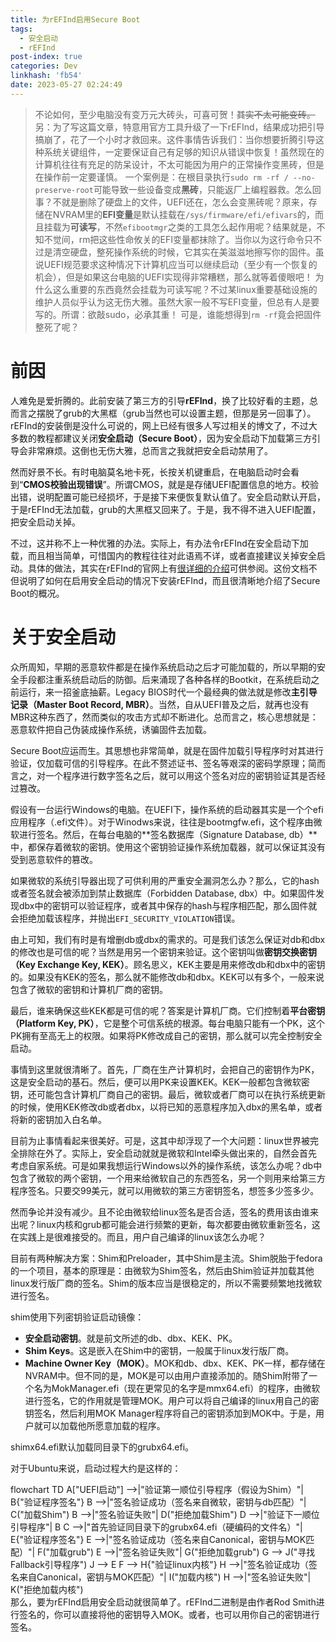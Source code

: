 ```yaml
---
title: 为rEFInd启用Secure Boot
tags:
  - 安全启动
  - rEFInd
post-index: true
categories: Dev
linkhash: 'fb54'
date: 2023-05-27 02:24:49
---
```


 > 不论如何，至少电脑没有变万元大砖头，可喜可贺！~~其实不太可能变砖。~~
 > 另：为了写这篇文章，特意用官方工具升级了一下rEFInd，结果成功把引导搞崩了，花了一个小时才救回来。这件事情告诉我们：当你想要折腾引导这种系统关键组件，一定要保证自己有足够的知识从错误中恢复！虽然现在的计算机往往有充足的防呆设计，不太可能因为用户的正常操作变黑砖，但是在操作前一定要谨慎。
 > 一个案例是：在根目录执行`sudo rm -rf / --no-preserve-root`可能导致一些设备变成**黑砖**，只能返厂上编程器救。怎么回事？不就是删除了硬盘上的文件，UEFI还在，怎么会变黑砖呢？原来，存储在NVRAM里的**EFI变量**是默认挂载在`/sys/firmware/efi/efivars`的，而且挂载为**可读写**，不然`efibootmgr`之类的工具怎么起作用呢？结果就是，不知不觉间，rm把这些性命攸关的EFI变量都抹除了。当你以为这行命令只不过是清空硬盘，整死操作系统的时候，它其实在美滋滋地擦写你的固件。虽说UEFI规范要求这种情况下计算机应当可以继续启动（至少有一个恢复的机会），但是如果这台电脑的UEFI实现得非常糟糕，那么就等着傻眼吧！
 > 为什么这么重要的东西竟然会挂载为可读写呢？不过<span title="systemd">某linux重要基础设施</span>的维护人员似乎认为这无伤大雅。虽然大家一般不写EFI变量，但总有人是要写的。所谓：欲敲sudo，必承其重！
 > 可是，谁能想得到`rm -rf`竟会把固件整死了呢？

# 前因

人难免是爱折腾的。此前安装了第三方的引导**rEFInd**，换了比较好看的主题，总而言之摆脱了grub的大黑框（grub当然也可以设置主题，但那是另一回事了）。rEFInd的安装倒是没什么可说的，网上已经有很多人写过相关的博文了，不过大多数的教程都建议关闭**安全启动（Secure Boot）**，因为安全启动下加载第三方引导会非常麻烦。这倒也无伤大雅，总而言之我就把安全启动禁用了。

然而好景不长。有时电脑莫名地卡死，长按关机键重启，在电脑启动时会看到“**CMOS校验出现错误**”。所谓CMOS，就是是存储UEFI配置信息的地方。校验出错，说明配置可能已经损坏，于是接下来便恢复默认值了。安全启动默认开启，于是rEFInd无法加载，grub的大黑框又回来了。于是，我不得不进入UEFI配置，把安全启动关掉。

不过，这并称不上一种优雅的办法。实际上，有办法令rEFInd在安全启动下加载，而且相当简单，可惜国内的教程往往对此语焉不详，或者直接建议关掉安全启动。具体的做法，其实在rEFInd的官网上有[很详细的介绍](https://www.rodsbooks.com/refind/secureboot.html)可供参阅。这份文档不但说明了如何在启用安全启动的情况下安装rEFInd，而且很清晰地介绍了Secure Boot的概况。

# 关于安全启动

众所周知，早期的恶意软件都是在操作系统启动之后才可能加载的，所以早期的安全手段都注重系统启动后的防御。后来涌现了各种各样的Bootkit，在系统启动之前运行，来一招釜底抽薪。Legacy BIOS时代一个最经典的做法就是修改**主引导记录（Master Boot Record, MBR）**。当然，自从UEFI普及之后，就再也没有MBR这种东西了，然而类似的攻击方式却不断进化。总而言之，核心思想就是：恶意软件把自己伪装成操作系统，诱骗固件去加载。

Secure Boot应运而生。其思想也非常简单，就是在固件加载引导程序时对其进行验证，仅加载可信的引导程序。在此不赘述证书、签名等艰深的密码学原理；简而言之，对一个程序进行数字签名之后，就可以用这个签名对应的密钥验证其是否经过篡改。

假设有一台运行Windows的电脑。在UEFI下，操作系统的启动器其实是一个个efi应用程序（.efi文件）。对于Winodws来说，往往是bootmgfw.efi，这个程序由微软进行签名。然后，在每台电脑的**签名数据库（Signature Database, db）**中，都保存着微软的密钥。使用这个密钥验证操作系统加载器，就可以保证其没有受到恶意软件的篡改。

如果微软的系统引导器出现了可供利用的严重安全漏洞怎么办？那么，它的hash或者签名就会被添加到禁止数据库（Forbidden Database, dbx）中。如果固件发现dbx中的密钥可以验证程序，或者其中保存的hash与程序相匹配，那么固件就会拒绝加载该程序，并抛出`EFI_SECURITY_VIOLATION`错误。

由上可知，我们有时是有增删db或dbx的需求的。可是我们该怎么保证对db和dbx的修改也是可信的呢？当然是用另一个密钥来验证。这个密钥叫做**密钥交换密钥（Key Exchange Key, KEK）**。顾名思义，KEK主要是用来修改db和dbx中的密钥的。如果没有KEK的签名，那么就不能修改db和dbx。KEK可以有多个，一般来说包含了微软的密钥和计算机厂商的密钥。

最后，谁来确保这些KEK都是可信的呢？答案是计算机厂商。它们控制着**平台密钥（Platform Key, PK）**，它是整个可信系统的根源。每台电脑只能有一个PK，这个PK拥有至高无上的权限。如果将PK修改成自己的密钥，那么就可以完全控制安全启动。

事情到这里就很清晰了。首先，厂商在生产计算机时，会把自己的密钥作为PK，这是安全启动的基石。然后，便可以用PK来设置KEK。KEK一般都包含微软密钥，还可能包含计算机厂商自己的密钥。最后，微软或者厂商可以在执行系统更新的时候，使用KEK修改db或者dbx，以将已知的恶意程序加入dbx的黑名单，或者将新的密钥加入白名单。

目前为止事情看起来很美好。可是，这其中却浮现了一个大问题：linux世界被完全排除在外了。实际上，安全启动就就是微软和Intel牵头做出来的，自然会首先考虑自家系统。可是如果我想运行Windows以外的操作系统，该怎么办呢？db中包含了微软的两个密钥，一个用来给微软自己的东西签名，另一个则用来给第三方程序签名。只要交99美元，就可以用微软的第三方密钥签名，想签多少签多少。

然而争论并没有减少。且不论由微软给linux签名是否合适，签名的费用该由谁来出呢？linux内核和grub都可能会进行频繁的更新，每次都要由微软重新签名，这在实践上是很难接受的。而且，用户自己编译的linux该怎么办呢？

目前有两种解决方案：Shim和Preloader，其中Shim是主流。Shim脱胎于fedora的一个项目，基本的原理是：由微软为Shim签名，然后由Shim验证并加载其他linux发行版厂商的签名。Shim的版本应当是很稳定的，所以不需要频繁地找微软进行签名。

shim使用下列密钥验证启动镜像：

 - **安全启动密钥**。就是前文所述的db、dbx、KEK、PK。
 - **Shim Keys**。这是嵌入在Shim中的密钥，一般属于linux发行版厂商。
 - **Machine Owner Key（MOK）**。MOK和db、dbx、KEK、PK一样，都存储在NVRAM中。但不同的是，MOK是可以由用户直接添加的。随Shim附带了一个名为MokManager.efi（现在更常见的名字是mmx64.efi）的程序，由微软进行签名，它的作用就是管理MOK。用户可以将自己编译的linux用自己的密钥签名，然后利用MOK Manager程序将自己的密钥添加到MOK中。于是，用户就可以加载他所愿意加载的程序。

shimx64.efi默认加载同目录下的grubx64.efi。

对于Ubuntu来说，启动过程大约是这样的：
<!-- htmlmin:ignore -->
<div class="mermaid">
flowchart TD
   A["UEFI启动"] -->|"验证第一顺位引导程序（假设为Shim）"| B{"验证程序签名"}
   B -->|"签名验证成功（签名来自微软，密钥与db匹配）"| C("加载Shim")
   B -->|"签名验证失败"| D("拒绝加载Shim")
   D -->|"验证下一顺位引导程序"| B
   C -->|"首先验证同目录下的grubx64.efi（硬编码的文件名）"| E{"验证程序签名"}
   E -->|"签名验证成功（签名来自Canonical，密钥与MOK匹配）"| F("加载grub")
   E -->|"签名验证失败"| G("拒绝加载grub")
   G --> J("寻找Fallback引导程序")
   J --> E
   F --> H{"验证linux内核"}
   H -->|"签名验证成功（签名来自Canonical，密钥与MOK匹配）"| I("加载内核")
   H -->|"签名验证失败"| K("拒绝加载内核")
</div>
<!-- htmlmin:ignore -->
那么，要为rEFInd启用安全启动就很简单了。rEFInd二进制是由作者Rod Smith进行签名的，你可以直接将他的密钥导入MOK。或者，也可以用你自己的密钥进行签名。